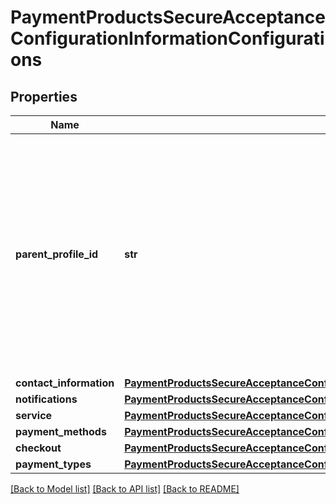 # PaymentProductsSecureAcceptanceConfigurationInformationConfigurations

## Properties
Name | Type | Description | Notes
------------ | ------------- | ------------- | -------------
**parent_profile_id** | **str** | You can group Secure Acceptance profiles under parent profiles. By changing the parent profile, you can update all profiles underneath that parent. Specify the Parent Profile ID here. | [optional] 
**contact_information** | [**PaymentProductsSecureAcceptanceConfigurationInformationConfigurationsContactInformation**](PaymentProductsSecureAcceptanceConfigurationInformationConfigurationsContactInformation.md) |  | [optional] 
**notifications** | [**PaymentProductsSecureAcceptanceConfigurationInformationConfigurationsNotifications**](PaymentProductsSecureAcceptanceConfigurationInformationConfigurationsNotifications.md) |  | [optional] 
**service** | [**PaymentProductsSecureAcceptanceConfigurationInformationConfigurationsService**](PaymentProductsSecureAcceptanceConfigurationInformationConfigurationsService.md) |  | [optional] 
**payment_methods** | [**PaymentProductsSecureAcceptanceConfigurationInformationConfigurationsPaymentMethods**](PaymentProductsSecureAcceptanceConfigurationInformationConfigurationsPaymentMethods.md) |  | [optional] 
**checkout** | [**PaymentProductsSecureAcceptanceConfigurationInformationConfigurationsCheckout**](PaymentProductsSecureAcceptanceConfigurationInformationConfigurationsCheckout.md) |  | [optional] 
**payment_types** | [**PaymentProductsSecureAcceptanceConfigurationInformationConfigurationsPaymentTypes**](PaymentProductsSecureAcceptanceConfigurationInformationConfigurationsPaymentTypes.md) |  | [optional] 

[[Back to Model list]](../README.md#documentation-for-models) [[Back to API list]](../README.md#documentation-for-api-endpoints) [[Back to README]](../README.md)


